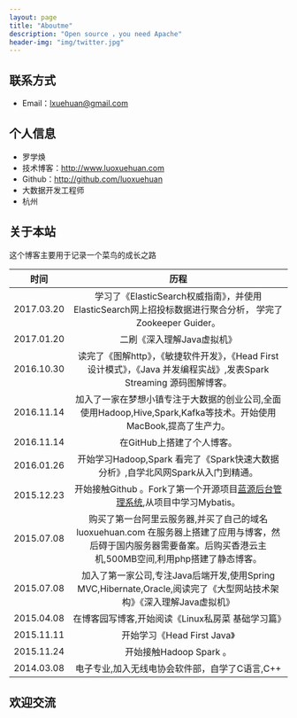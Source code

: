 ```yaml
---
layout: page
title: "Aboutme"
description: "Open source ，you need Apache"
header-img: "img/twitter.jpg"
---
```





## 联系方式

- Email：lxuehuan@gmail.com

## 个人信息

 - 罗学焕
 - 技术博客：http://www.luoxuehuan.com 
 - Github：http://github.com/luoxuehuan
 - 大数据开发工程师
 - 杭州


## 关于本站
这个博客主要用于记录一个菜鸟的成长之路

| 时间        | 历程         | 
| ------------- |:-------------:|
2017.03.20 | 学习了《ElasticSearch权威指南》，并使用ElasticSearch网上招投标数据进行聚合分析， 学完了Zookeeper Guider。
2017.01.20 | 二刷《深入理解Java虚拟机》
2016.10.30 | 读完了《图解http》，《敏捷软件开发》，《Head First 设计模式》，《Java 并发编程实战》,发表Spark Streaming 源码图解博客。
2016.11.14 | 加入了一家在梦想小镇专注于大数据的创业公司,全面使用Hadoop,Hive,Spark,Kafka等技术。开始使用MacBook,提高了生产力。
2016.11.14 | 在GitHub上搭建了个人博客。
2016.01.26 | 开始学习Hadoop,Spark 看完了《Spark快速大数据分析》,自学北风网Spark从入门到精通。
2015.12.23 | 开始接触Github 。Fork了第一个开源项目[蓝源后台管理系统](http://www.lanyuanoss.com/),从项目中学习Mybatis。
2015.07.08 | 购买了第一台阿里云服务器,并买了自己的域名luoxuehuan.com 在服务器上搭建了应用与博客，然后碍于国内服务器需要备案。后购买香港云主机,500MB空间,利用php搭建了静态博客。
2015.07.08 | 加入了第一家公司,专注Java后端开发,使用Spring MVC,Hibernate,Oracle,阅读完了《大型网站技术架构》《深入理解Java虚拟机》
2015.04.08 | 在博客园写博客,开始阅读《Linux私房菜 基础学习篇》
2015.11.11 | 开始学习《Head First Java》
2015.11.24 | 开始接触Hadoop Spark 。
2014.03.08 | 电子专业,加入无线电协会软件部，自学了C语言,C++  


## 欢迎交流

















